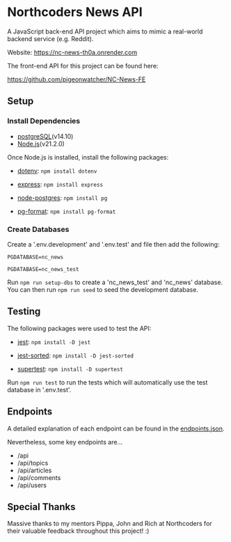 # Northcoders News API

A JavaScript back-end API project which aims to mimic a real-world backend service (e.g. Reddit).

Website: https://nc-news-th0a.onrender.com

The front-end API for this project can be found here:

https://github.com/pigeonwatcher/NC-News-FE

## Setup
### Install Dependencies

* [postgreSQL](https://www.postgresql.org/)(v14.10)
* [Node.js](https://nodejs.org/)(v21.2.0)

Once Node.js is installed, install the following packages:

* [dotenv](https://www.npmjs.com/package/dotenv): `npm install dotenv`

* [express](https://www.npmjs.com/package/express): `npm install express`

* [node-postgres](https://www.npmjs.com/package/pg): `npm install pg`

* [pg-format](https://www.npmjs.com/package/pg-format): `npm install pg-format`

### Create Databases

Create a '.env.development' and '.env.test' and file then add the following:

`PGDATABASE=nc_news`

`PGDATABASE=nc_news_test`

Run `npm run setup-dbs` to create a 'nc_news_test' and 'nc_news' database. 
You can then run `npm run seed` to seed the development database.

## Testing

The following packages were used to test the API:

* [jest](https://www.npmjs.com/package/jest): `npm install -D jest`

* [jest-sorted](https://www.npmjs.com/package/jest-sorted): `npm install -D jest-sorted`

* [supertest](https://www.npmjs.com/package/supertest): `npm install -D supertest`

Run `npm run test` to run the tests which will automatically use the test database in '.env.test'.

## Endpoints

A detailed explanation of each endpoint can be found in the [endpoints.json](./endpoints.json).

Nevertheless, some key endpoints are...

* /api
* /api/topics
* /api/articles
* /api/comments
* /api/users

## Special Thanks

Massive thanks to my mentors Pippa, John and Rich at Northcoders for their valuable feedback throughout this project! :)
